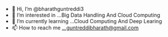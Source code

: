 - 👋 Hi, I’m @bharathguntreddi3
- 👀 I’m interested in ...Big Data Handling And Cloud Computing
- 🌱 I’m currently learning ...Cloud Computing And Deep Learing
- 📫 How to reach me ...guntreddibharath@gmail.com

<!---
bharathguntreddi3/bharathguntreddi3 is a ✨ special ✨ repository because its `README.md` (this file) appears on your GitHub profile.
You can click the Preview link to take a look at your changes.
--->
